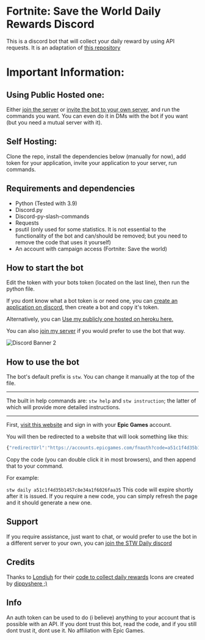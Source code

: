 # Fortnite: Save the World Daily Rewards Discord

This is a discord bot that will collect your daily reward by using API requests. It is an adaptation of [this repository](https://github.com/Londiuh/fstwrc)

# Important Information:
## Using Public Hosted one:
Either [join the server](https://discord.gg/Mt7SgUu) or [invite the bot to your own server](https://discord.com/api/oauth2/authorize?client_id=757776996418715651&permissions=2147797056&scope=bot%20applications.commands), and run the commands you want. You can even do it in DMs with the bot if you want (but you need a mutual server with it).

## Self Hosting:
Clone the repo, install the dependencies below (manually for now), add token for your application, invite your application to your server, run commands.

## Requirements and dependencies
* Python (Tested with 3.9)
* Discord.py
* Discord-py-slash-commands
* Requests
* psutil (only used for some statistics. It is not essential to the functionality of the bot and can/should be removed; but you need to remove the code that uses it yourself)
* An account with campaign access (Fortnite: Save the world)

## How to start the bot
Edit the token with your bots token (located on the last line), then run the python file.

If you dont know what a bot token is or need one, you can [create an application on discord](https://discord.com/developers/applications), then create a bot and copy it's token.

Alternatively, you can [Use my publicly one hosted on heroku here.](https://discord.com/api/oauth2/authorize?client_id=757776996418715651&permissions=2147797056&scope=bot%20applications.commands)

You can also [join my server](https://discord.gg/Mt7SgUu) if you would prefer to use the bot that way.

![Discord Banner 2](https://discordapp.com/api/guilds/757765475823517851/widget.png?style=banner2)

## How to use the bot
The bot's default prefix is ``stw``. You can change it manually at the top of the file.

---
The built in help commands are: ``stw help`` and ``stw instruction``; the latter of which will provide more detailed instructions.

---
First, [visit this website](https://www.epicgames.com/id/logout?redirectUrl=https%3A%2F%2Fwww.epicgames.com%2Fid%2Flogin%3FredirectUrl%3Dhttps%253A%252F%252Fwww.epicgames.com%252Fid%252Fapi%252Fredirect%253FclientId%253Dec684b8c687f479fadea3cb2ad83f5c6%2526responseType%253Dcode) and sign in with your **Epic Games** account.

You will then be redirected to a website that will look something like this:

```js
{"redirectUrl":"https://accounts.epicgames.com/fnauth?code=a51c1f4d35b1457c8e34a1f6026faa35","sid":null}
```

Copy the code (you can double click it in most browsers), and then append that to your command.

For example:

``stw daily a51c1f4d35b1457c8e34a1f6026faa35``
This code will expire shortly after it is issued. If you require a new code, you can simply refresh the page and it should generate a new one.

## Support
If you require assistance, just want to chat, or would prefer to use the bot in a different server to your own, you can [join the STW Daily discord](https://discord.gg/Mt7SgUu)

## Credits
Thanks to [Londiuh](https://github.com/Londiuh) for their [code to collect daily rewards](https://github.com/Londiuh/fstwrc)
Icons are created by [dippyshere ;)](https://github.com/dippyshere)

## Info
An auth token can be used to do (i believe) anything to your account that is possible with an API. If you dont trust this bot, read the code, and if you still dont trust it, dont use it.
No affiliation with Epic Games.
